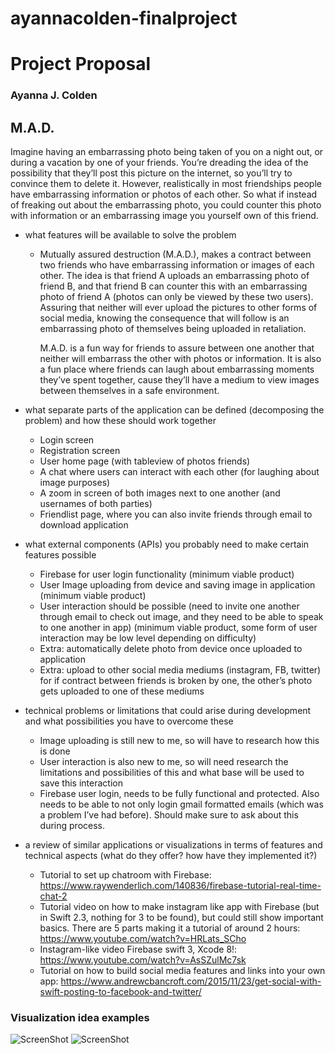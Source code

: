 # ayannacolden-finalproject

# Project Proposal
### Ayanna J. Colden

## M.A.D. 
Imagine having an embarrassing photo being taken of you on a night out, or during a vacation by one of your friends. You’re dreading the idea of the possibility that they’ll post this picture on the internet, so you’ll try to convince them to delete it. However, realistically in most friendships people have embarrassing information or photos of each other. So what if instead of freaking out about the embarrassing photo, you could counter this photo with information or an embarrassing image you yourself own of this friend.

* what features will be available to solve the problem
  * Mutually assured destruction (M.A.D.), makes a contract between two friends who have embarrassing information or images of each other. The idea is that friend A uploads an embarrassing photo of friend B, and that friend B can counter this with an embarrassing photo of friend A (photos can only be viewed by these two users). Assuring that neither will ever upload the pictures to other forms of social media, knowing the consequence that will follow is an embarrassing photo of themselves being uploaded in retaliation. 

      M.A.D. is a fun way for friends to assure between one another that neither will embarrass the other with photos or information. It is also a fun place where friends can laugh about embarrassing moments they’ve spent together, cause they’ll have a medium to view images between themselves in a safe environment.  

* what separate parts of the application can be defined (decomposing the problem) and how these should work together
  * Login screen
  * Registration screen
  * User home page (with tableview of photos friends)
  * A chat where users can interact with each other (for laughing about image purposes)
  * A zoom in screen of both images next to one another (and usernames of both parties)
  * Friendlist page, where you can also invite friends through email to download application

* what external components (APIs) you probably need to make certain features possible
  * Firebase for user login functionality (minimum viable product)
  * User Image uploading from device and saving image in application (minimum viable product)
  * User interaction should be possible (need to invite one another through email to check out image, and they need to be able to speak to one another in app) (minimum viable product, some form of user interaction may be low level depending on difficulty)
  * Extra: automatically delete photo from device once uploaded to application
  * Extra: upload to other social media mediums (instagram, FB, twitter) for if contract between friends is broken by one, the other’s photo gets uploaded to one of these mediums

* technical problems or limitations that could arise during development and what possibilities you have to overcome these
  * Image uploading is still new to me, so will have to research how this is done
  * User interaction is also new to me, so will need research the limitations and possibilities of this and what base will be used to save this interaction
  * Firebase user login, needs to be fully functional and protected. Also needs to be able to not only login gmail formatted emails (which was a problem I’ve had before). Should make sure to ask about this during process.

* a review of similar applications or visualizations in terms of features and technical aspects (what do they offer? how have they implemented it?)
  * Tutorial to set up chatroom with Firebase: https://www.raywenderlich.com/140836/firebase-tutorial-real-time-chat-2
  * Tutorial video on how to make instagram like app with Firebase (but in Swift 2.3, nothing for 3 to be found), but could still show important basics. There are 5 parts making it a tutorial of around 2 hours: https://www.youtube.com/watch?v=HRLats_SCho
  * Instagram-like video Firebase swift 3, Xcode 8!: https://www.youtube.com/watch?v=AsSZulMc7sk
  * Tutorial on how to build social media features and links into your own app: https://www.andrewcbancroft.com/2015/11/23/get-social-with-swift-posting-to-facebook-and-twitter/


### Visualization idea examples
![ScreenShot](https://raw.github.com/ayanna92/ayannacolden-programmeerproject/master/doc/Login:Register.png)
![ScreenShot](https://raw.github.com/ayanna92/ayannacolden-programmeerproject/master/doc/homepage:chatroom.png)
